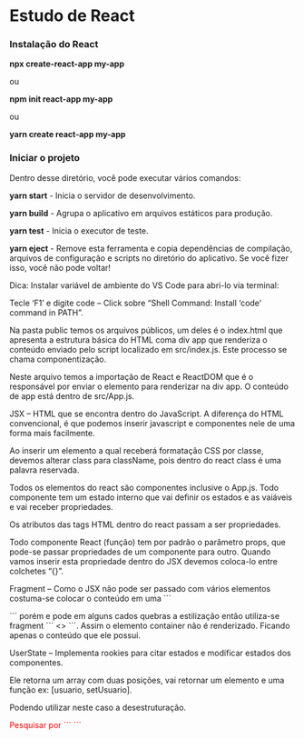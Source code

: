 # Estudo de React

<h3>Instalação do React</h3>

<p><b>npx create-react-app my-app</b></p>

<p>ou</p>

<p><b>npm init react-app my-app</b></p>

<p>ou</p>

<p><b>yarn create react-app my-app</b></p>

<h3>Iniciar o projeto</h3>

<p>Dentro desse diretório, você pode executar vários comandos:</p>

<b>yarn start</b> - Inicia o servidor de desenvolvimento.</p>

<b>yarn build</b> - Agrupa o aplicativo em arquivos estáticos para produção.</p>

<b>yarn test</b> - Inicia o executor de teste.</p>

<b>yarn eject</b> - Remove esta ferramenta e copia dependências de compilação, arquivos de configuração e scripts no diretório do aplicativo. Se você fizer isso, você não pode voltar!</p>

<p>Dica: Instalar variável de ambiente do VS Code para abri-lo via terminal:</p>
<p>Tecle ‘F1’ e digite code – Click sobre “Shell Command: Install ‘code’ command in PATH”.</p>

<p>Na pasta public temos os arquivos públicos, um deles é o index.html que apresenta a estrutura básica do HTML coma div app que renderiza o conteúdo enviado pelo script localizado em src/index.js. Este processo se chama componentização.</p>

<p>Neste arquivo temos a importação de React e ReactDOM que é o responsável por enviar o elemento para renderizar na div app. O conteúdo de app está dentro de src/App.js.</p>

<p>JSX – HTML que se encontra dentro do JavaScript. A diferença do HTML convencional, é que podemos inserir javascript e componentes nele de uma forma mais facilmente.</p>

<p>Ao inserir um elemento a qual receberá formatação CSS por classe, devemos alterar class para className, pois dentro do react class é uma palavra reservada.</p>

<p>Todos os elementos do react são componentes inclusive o App.js. Todo componente tem um estado interno que vai definir os estados e as vaiáveis e vai receber propriedades.</p>

<p>Os atributos das tags HTML dentro do react passam a ser propriedades.</p>

<p>Todo componente React (função) tem por padrão o parâmetro props, que pode-se passar propriedades de um componente para outro. Quando vamos inserir esta propriedade dentro do JSX devemos coloca-lo entre colchetes “{}”.</p>

<p>Fragment – Como o JSX não pode ser passado com vários elementos costuma-se colocar o conteúdo em uma ``` <div></div> ``` porém e pode em alguns cados quebras a estilização então utiliza-se fragment ``` <> </> ```. Assim o elemento container não é renderizado. Ficando apenas o conteúdo que ele possui.</p>

<p>UserState – Implementa rookies para citar estados e modificar estados dos componentes.</p>
<p>Ele retorna um array com duas posições, vai retornar um elemento e uma função ex: [usuario, setUsuario].</p>
<p>Podendo utilizar neste caso a desestruturação.</p>


<p style="color: red;">Pesquisar por ``` <React.StrictMode> ```</p>